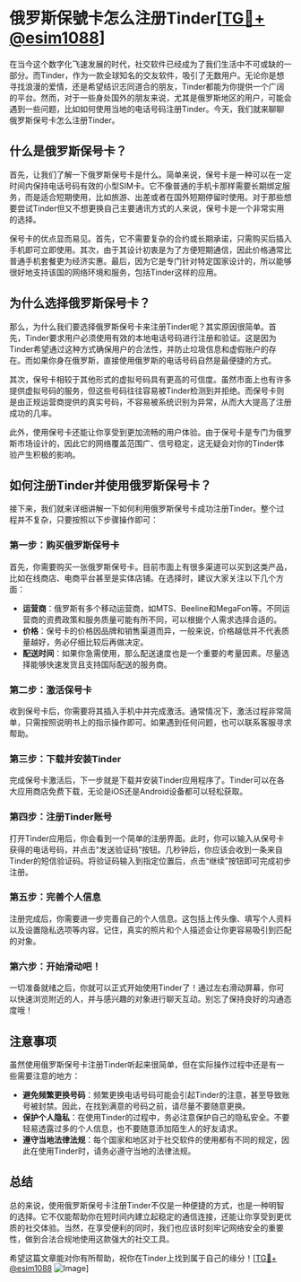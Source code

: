 # 俄罗斯保號卡怎么注册Tinder[[TG💪+ @esim1088](https://t.me/s/esim1088)]

在当今这个数字化飞速发展的时代，社交软件已经成为了我们生活中不可或缺的一部分。而Tinder，作为一款全球知名的交友软件，吸引了无数用户。无论你是想寻找浪漫的爱情，还是希望结识志同道合的朋友，Tinder都能为你提供一个广阔的平台。然而，对于一些身处国外的朋友来说，尤其是俄罗斯地区的用户，可能会遇到一些问题，比如如何使用当地的电话号码注册Tinder。今天，我们就来聊聊俄罗斯保号卡怎么注册Tinder。

## 什么是俄罗斯保号卡？

首先，让我们了解一下俄罗斯保号卡是什么。简单来说，保号卡是一种可以在一定时间内保持电话号码有效的小型SIM卡。它不像普通的手机卡那样需要长期绑定服务，而是适合短期使用，比如旅游、出差或者在国外短期停留时使用。对于那些想要尝试Tinder但又不想更换自己主要通讯方式的人来说，保号卡是一个非常实用的选择。

保号卡的优点显而易见。首先，它不需要复杂的合约或长期承诺，只需购买后插入手机即可立即使用。其次，由于其设计初衷是为了方便短期通信，因此价格通常比普通手机套餐更为经济实惠。最后，因为它是专门针对特定国家设计的，所以能够很好地支持该国的网络环境和服务，包括Tinder这样的应用。

## 为什么选择俄罗斯保号卡？

那么，为什么我们要选择俄罗斯保号卡来注册Tinder呢？其实原因很简单。首先，Tinder要求用户必须使用有效的本地电话号码进行注册和验证。这是因为Tinder希望通过这种方式确保用户的合法性，并防止垃圾信息和虚假账户的存在。而如果你身在俄罗斯，直接使用俄罗斯的电话号码自然是最便捷的方式。

其次，保号卡相较于其他形式的虚拟号码具有更高的可信度。虽然市面上也有许多提供虚拟号码的服务，但这些号码往往容易被Tinder检测到并拒绝。而保号卡则是由正规运营商提供的真实号码，不容易被系统识别为异常，从而大大提高了注册成功的几率。

此外，使用保号卡还能让你享受到更加流畅的用户体验。由于保号卡是专门为俄罗斯市场设计的，因此它的网络覆盖范围广、信号稳定，这无疑会对你的Tinder体验产生积极的影响。

## 如何注册Tinder并使用俄罗斯保号卡？

接下来，我们就来详细讲解一下如何利用俄罗斯保号卡成功注册Tinder。整个过程并不复杂，只要按照以下步骤操作即可：

### 第一步：购买俄罗斯保号卡

首先，你需要购买一张俄罗斯保号卡。目前市面上有很多渠道可以买到这类产品，比如在线商店、电商平台甚至是实体店铺。在选择时，建议大家关注以下几个方面：

- **运营商**：俄罗斯有多个移动运营商，如MTS、Beeline和MegaFon等。不同运营商的资费政策和服务质量可能有所不同，可以根据个人需求选择合适的。
- **价格**：保号卡的价格因品牌和销售渠道而异，一般来说，价格越低并不代表质量越好，务必仔细比较后再做决定。
- **配送时间**：如果你急需使用，那么配送速度也是一个重要的考量因素。尽量选择能够快速发货且支持国际配送的服务商。

### 第二步：激活保号卡

收到保号卡后，你需要将其插入手机中并完成激活。通常情况下，激活过程非常简单，只需按照说明书上的指示操作即可。如果遇到任何问题，也可以联系客服寻求帮助。

### 第三步：下载并安装Tinder

完成保号卡激活后，下一步就是下载并安装Tinder应用程序了。Tinder可以在各大应用商店免费下载，无论是iOS还是Android设备都可以轻松获取。

### 第四步：注册Tinder账号

打开Tinder应用后，你会看到一个简单的注册界面。此时，你可以输入从保号卡获得的电话号码，并点击“发送验证码”按钮。几秒钟后，你应该会收到一条来自Tinder的短信验证码。将验证码输入到指定位置后，点击“继续”按钮即可完成初步注册。

### 第五步：完善个人信息

注册完成后，你需要进一步完善自己的个人信息。这包括上传头像、填写个人资料以及设置隐私选项等内容。记住，真实的照片和个人描述会让你更容易吸引到匹配的对象。

### 第六步：开始滑动吧！

一切准备就绪之后，你就可以正式开始使用Tinder了！通过左右滑动屏幕，你可以快速浏览附近的人，并与感兴趣的对象进行聊天互动。别忘了保持良好的沟通态度哦！

## 注意事项

虽然使用俄罗斯保号卡注册Tinder听起来很简单，但在实际操作过程中还是有一些需要注意的地方：

- **避免频繁更换号码**：频繁更换电话号码可能会引起Tinder的注意，甚至导致账号被封禁。因此，在找到满意的号码之前，请尽量不要随意更换。
- **保护个人隐私**：在使用Tinder的过程中，务必注意保护自己的隐私安全。不要轻易透露过多的个人信息，也不要随意添加陌生人的好友请求。
- **遵守当地法律法规**：每个国家和地区对于社交软件的使用都有不同的规定，因此在使用Tinder时，请务必遵守当地的法律法规。

## 总结

总的来说，使用俄罗斯保号卡注册Tinder不仅是一种便捷的方式，也是一种明智的选择。它不仅能帮助你在短时间内建立起稳定的通信连接，还能让你享受到更优质的社交体验。当然，在享受便利的同时，我们也应该时刻牢记网络安全的重要性，做到合法合规地使用这款强大的社交工具。

希望这篇文章能对你有所帮助，祝你在Tinder上找到属于自己的缘分！[[TG💪+ @esim1088](https://t.me/s/esim1088) ![Image](https://i.postimg.cc/4NQfJmqS/Snipaste-2025-05-13-00-14-12.png)]